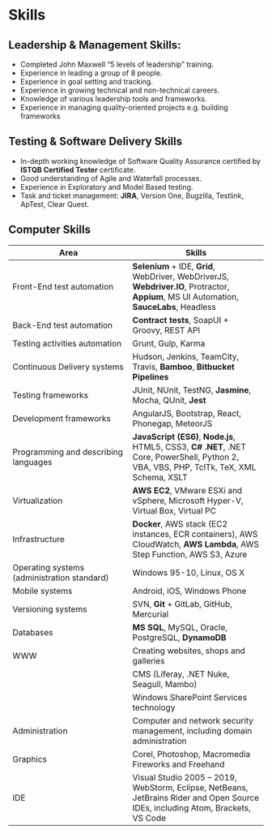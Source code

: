 # Skills
## Leadership & Management Skills:
- Completed John Maxwell “5 levels of leadership” training.
- Experience in leading a group of 8 people.
- Experience in goal setting and tracking.
- Experience in growing technical and non-technical careers.
- Knowledge of various leadership tools and frameworks.
- Experience in managing quality-oriented projects e.g. building frameworks

## Testing & Software Delivery Skills
- In-depth working knowledge of Software Quality Assurance certified by __ISTQB Certified Tester__ certificate.
- Good understanding of Agile and Waterfall processes.
- Experience in Exploratory and Model Based testing.
- Task and ticket management: __JIRA__, Version One, Bugzilla, Testlink, ApTest, Clear Quest.

## Computer Skills
| Area | Skills |
| ---- | ------ |
| <nobr>Front-End test automation</nobr> | __Selenium__ + IDE, __Grid__, WebDriver, WebDriverJS, __Webdriver.IO__, Protractor, __Appium__, MS UI Automation, __SauceLabs__, Headless |
| Back-End test automation | __Contract tests__, SoapUI + Groovy, REST API |
| Testing activities automation | Grunt, Gulp, Karma |
| Continuous Delivery systems | Hudson, Jenkins, TeamCity, Travis, __Bamboo__, __Bitbucket Pipelines__ |
| Testing frameworks | JUnit, NUnit, TestNG, __Jasmine__, Mocha, QUnit, __Jest__ |
| Development frameworks | AngularJS, Bootstrap, React, Phonegap, MeteorJS |
| Programming and describing languages | __JavaScript (ES6)__, __Node.js__, HTML5, CSS3, __C# .NET__, .NET Core, PowerShell, Python 2, VBA, VBS, PHP, TclTk, TeX, XML Schema, XSLT |
| Virtualization | __AWS EC2__, VMware ESXi and vSphere, Microsoft Hyper-V, Virtual Box, Virtual PC |
| Infrastructure |  __Docker__, AWS stack (EC2 instances, ECR containers), AWS CloudWatch, __AWS Lambda__, AWS Step Function, AWS S3, Azure |
| Operating systems (administration standard) | Windows 95-10, Linux, OS X |
| Mobile systems | Android, iOS, Windows Phone |
| Versioning systems | SVN, __Git__ + GitLab, GitHub, Mercurial |
| Databases | __MS SQL__, MySQL, Oracle, PostgreSQL, __DynamoDB__ |
| WWW | Creating websites, shops and galleries |
|  | CMS (Liferay, .NET Nuke, Seagull, Mambo) |
|  | Windows SharePoint Services technology |
| Administration | Computer and network security management, including domain administration |
| Graphics | Corel, Photoshop, Macromedia Fireworks and Freehand |
| IDE | Visual Studio 2005 – 2019, WebStorm, Eclipse, NetBeans, JetBrains Rider and Open Source IDEs, including Atom, Brackets, VS Code |
